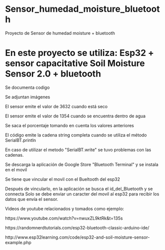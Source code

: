 # Sensor_humedad_moisture_bluetooth
Proyecto de Sensor de humedad moisture + bluetooth
<H1>
En este proyecto se utiliza: Esp32 + sensor capacitative Soil Moisture Sensor 2.0 + bluetooth
  </H1>
<p>
Se documenta codigo <p>
Se adjuntan imágenes<p>
El sensor emite el valor de 3632 cuando está seco<p>
El sensor emite el valor de 1354 cuando se encuentra dentro de agua<p>
Se saca el porcentaje tomando en cuenta los valores anteriores<p>

El código emite la cadena string completa cuando se utiliza el método SerialBT.println<p>
En caso de utilizar el metodo "SerialBT.write" se tuvo problemas con las cadenas.<p>

Se descarga la aplicación de Google Store "Bluetooth Terminal" y se instala en el movil <p>
Se tiene que vincular el movil con el Bueltooth del esp32<p>
Después de vincularlo, en la aplicación se busca el id_del_Bluetooth y se connecta
Solo se debe enviar un caracter del movil al esp32 para recibir los datos que envía el sensor.


<p>
  Videos de youtube relacionados y tomados como ejemplo: <p>
https://www.youtube.com/watch?v=nwuxZL9ktRk&t=135s
    <p>
https://randomnerdtutorials.com/esp32-bluetooth-classic-arduino-ide/
      <p>
http://www.esp32learning.com/code/esp32-and-soil-moisture-sensor-example.php
        <p>
